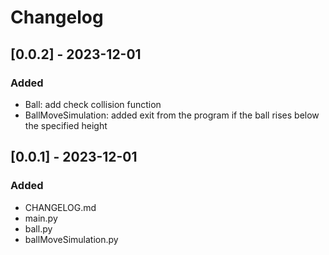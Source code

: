 # Changelog


## [0.0.2] - 2023-12-01

### Added

- Ball: add check collision function
- BallMoveSimulation: added exit from the program if the ball rises below the specified height


## [0.0.1] - 2023-12-01

### Added

- CHANGELOG.md
- main.py
- ball.py
- ballMoveSimulation.py